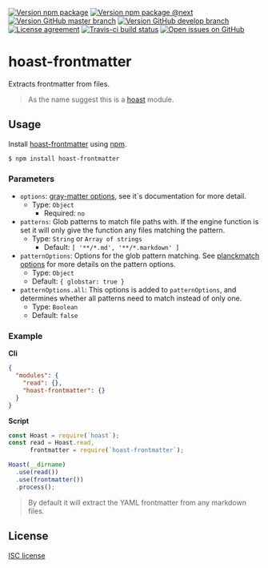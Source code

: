 [![Version npm package](https://img.shields.io/npm/v/hoast-frontmatter.svg?label=npm&style=flat-square)](https://npmjs.com/package/hoast-frontmatter)
[![Version npm package @next](https://img.shields.io/npm/v/hoast-frontmatter/next.svg?label=npm/next&style=flat-square)](https://npmjs.com/package/hoast-frontmatter/v/next)
[![Version GitHub master branch](https://img.shields.io/github/package-json/v/hoast/hoast-frontmatter.svg?label=github&style=flat-square)](https://github.com/hoast/hoast-frontmatter#readme)
[![Version GitHub develop branch](https://img.shields.io/github/package-json/v/hoast/hoast-frontmatter/develop.svg?label=github/develop&style=flat-square)](https://github.com/hoast/hoast-frontmatter/tree/develop#readme)
[![License agreement](https://img.shields.io/github/license/hoast/hoast-frontmatter.svg?style=flat-square)](https://github.com/hoast/hoast-frontmatter/blob/master/LICENSE)
[![Travis-ci build status](https://img.shields.io/travis-ci/hoast/hoast-frontmatter.svg?label=travis&branch=master&style=flat-square)](https://travis-ci.org/hoast/hoast-frontmatter)
[![Open issues on GitHub](https://img.shields.io/github/issues/hoast/hoast-frontmatter.svg?style=flat-square)](https://github.com/hoast/hoast-frontmatter/issues)

# hoast-frontmatter

Extracts frontmatter from files.

> As the name suggest this is a [hoast](https://github.com/hoast/hoast#readme) module.

## Usage

Install [hoast-frontmatter](https://npmjs.com/package/hoast-frontmatter) using [npm](https://npmjs.com).

```
$ npm install hoast-frontmatter
```

### Parameters

* `options`: [gray-matter options](https://github.com/jonschlinkert/gray-matter#options), see it`s documentation for more detail.
  * Type: `Object`
	* Required: `no`
* `patterns`: Glob patterns to match file paths with. If the engine function is set it will only give the function any files matching the pattern.
  * Type: `String` or `Array of strings`
	* Default: `[ '**/*.md', '**/*.markdown' ]`
* `patternOptions`: Options for the glob pattern matching. See [planckmatch options](https://github.com/redkenrok/node-planckmatch#options) for more details on the pattern options.
  * Type: `Object`
  * Default: `{ globstar: true }`
* `patternOptions.all`: This options is added to `patternOptions`, and determines whether all patterns need to match instead of only one.
  * Type: `Boolean`
  * Default: `false`

### Example

**Cli**

```json
{
  "modules": {
    "read": {},
    "hoast-frontmatter": {}
  }
}
```

**Script**

```javascript
const Hoast = require(`hoast`);
const read = Hoast.read,
      frontmatter = require(`hoast-frontmatter`);

Hoast(__dirname)
  .use(read())
  .use(frontmatter())
  .process();
```

> By default it will extract the YAML frontmatter from any markdown files.

## License

[ISC license](https://github.com/hoast/hoast-filter/blob/master/LICENSE)